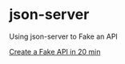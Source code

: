 # json-server
Using json-server to Fake an API

[Create a Fake API in 20 min]([https://www.youtube.com/watch?v=1zkgdLZEdwM)
